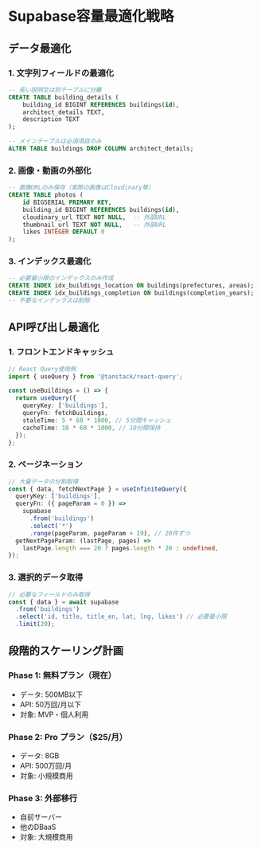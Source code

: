# Supabase容量最適化戦略

## データ最適化

### 1. 文字列フィールドの最適化
```sql
-- 長い説明文は別テーブルに分離
CREATE TABLE building_details (
    building_id BIGINT REFERENCES buildings(id),
    architect_details TEXT,
    description TEXT
);

-- メインテーブルは必須項目のみ
ALTER TABLE buildings DROP COLUMN architect_details;
```

### 2. 画像・動画の外部化
```sql
-- 画像URLのみ保存（実際の画像はCloudinary等）
CREATE TABLE photos (
    id BIGSERIAL PRIMARY KEY,
    building_id BIGINT REFERENCES buildings(id),
    cloudinary_url TEXT NOT NULL,  -- 外部URL
    thumbnail_url TEXT NOT NULL,   -- 外部URL
    likes INTEGER DEFAULT 0
);
```

### 3. インデックス最適化
```sql
-- 必要最小限のインデックスのみ作成
CREATE INDEX idx_buildings_location ON buildings(prefectures, areas);
CREATE INDEX idx_buildings_completion ON buildings(completion_years);
-- 不要なインデックスは削除
```

## API呼び出し最適化

### 1. フロントエンドキャッシュ
```typescript
// React Query使用例
import { useQuery } from '@tanstack/react-query';

const useBuildings = () => {
  return useQuery({
    queryKey: ['buildings'],
    queryFn: fetchBuildings,
    staleTime: 5 * 60 * 1000, // 5分間キャッシュ
    cacheTime: 10 * 60 * 1000, // 10分間保持
  });
};
```

### 2. ページネーション
```typescript
// 大量データの分割取得
const { data, fetchNextPage } = useInfiniteQuery({
  queryKey: ['buildings'],
  queryFn: ({ pageParam = 0 }) => 
    supabase
      .from('buildings')
      .select('*')
      .range(pageParam, pageParam + 19), // 20件ずつ
  getNextPageParam: (lastPage, pages) => 
    lastPage.length === 20 ? pages.length * 20 : undefined,
});
```

### 3. 選択的データ取得
```typescript
// 必要なフィールドのみ取得
const { data } = await supabase
  .from('buildings')
  .select('id, title, title_en, lat, lng, likes') // 必要最小限
  .limit(20);
```

## 段階的スケーリング計画

### Phase 1: 無料プラン（現在）
- データ: 500MB以下
- API: 50万回/月以下
- 対象: MVP・個人利用

### Phase 2: Pro プラン（$25/月）
- データ: 8GB
- API: 500万回/月
- 対象: 小規模商用

### Phase 3: 外部移行
- 自前サーバー
- 他のDBaaS
- 対象: 大規模商用